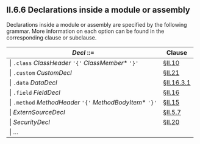 ## II.6.6 Declarations inside a module or assembly

Declarations inside a module or assembly are specified by the following grammar. More information on each option can be found in the corresponding clause or subclause.

 | _Decl_ ::= | Clause
 | ---- | ----
 | \| `.class` _ClassHeader_ `'{'` _ClassMember_* `'}'` | §[II.10](ii.10-defining-types.md)
 | \| `.custom` _CustomDecl_ | §[II.21](ii.21-custom-attributes.md)
 | \| `.data` _DataDecl_ | §[II.16.3.1](ii.16.3.1-data-declaration.md)
 | \| `.field` _FieldDecl_ | §[II.16](ii.16-defining-and-referencing-fields.md)
 | \| `.method` _MethodHeader_ `'{'` _MethodBodyItem_* `'}'` | §[II.15](ii.15-defining-referencing-and-calling-methods.md)
 | \| _ExternSourceDecl_ | §[II.5.7](ii.5.7-source-line-information.md)
 | \| _SecurityDecl_ | §[II.20](ii.20-declarative-security.md) 
 | \| &hellip;
